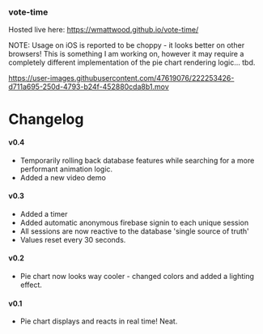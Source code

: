 ### vote-time

Hosted live here: https://wmattwood.github.io/vote-time/

NOTE: Usage on iOS is reported to be choppy - it looks better on other browsers!  This is something I am working on, however it may require a completely different implementation of the pie chart rendering logic... tbd. 


https://user-images.githubusercontent.com/47619076/222253426-d711a695-250d-4793-b24f-452880cda8b1.mov


# Changelog
#### v0.4 
- Temporarily rolling back database features while searching for a more performant animation logic.
- Added a new video demo

#### v0.3 
- Added a timer
- Added automatic anonymous firebase signin to each unique session
- All sessions are now reactive to the database 'single source of truth'
- Values reset every 30 seconds.

#### v0.2 
- Pie chart now looks way cooler - changed colors and added a lighting effect.

#### v0.1 
- Pie chart displays and reacts in real time! Neat.
